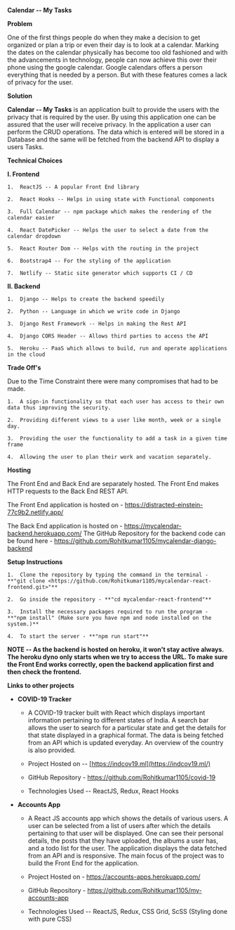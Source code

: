 **Calendar -- My Tasks**

**Problem**

One of the first things people do when they make a decision to get organized or plan a trip or even their day is to look at a calendar. Marking the dates on the calendar physically has become too old fashioned and with the advancements in technology, people can now achieve this over their phone using the google calendar. Google calendars offers a person everything that is needed by a person. But with these features comes a lack of privacy for the user.

**Solution**

**Calendar -- My Tasks** is an application built to provide the users with the privacy that is required by the user. By using this application one can be assured that the user will receive privacy. In the application a user can perform the CRUD operations. The data which is entered will be stored in a Database and the same will be fetched from the backend API to display a users Tasks.

**Technical Choices**

**I. Frontend**

    1.  ReactJS -- A popular Front End library

    2.  React Hooks -- Helps in using state with Functional components

    3.  Full Calendar -- npm package which makes the rendering of the calendar easier

    4.  React DatePicker -- Helps the user to select a date from the calendar dropdown

    5.  React Router Dom -- Helps with the routing in the project

    6.  Bootstrap4 -- For the styling of the application

    7.  Netlify -- Static site generator which supports CI / CD

**II. Backend**

    1.  Django -- Helps to create the backend speedily

    2.  Python -- Language in which we write code in Django

    3.  Django Rest Framework -- Helps in making the Rest API

    4.  Django CORS Header -- Allows third parties to access the API

    5.  Heroku -- PaaS which allows to build, run and operate applications in the cloud

**Trade Off's**

Due to the Time Constraint there were many compromises that had to be made.

    1.  A sign-in functionality so that each user has access to their own data thus improving the security.

    2.  Providing different views to a user like month, week or a single day.

    3.  Providing the user the functionality to add a task in a given time frame

    4.  Allowing the user to plan their work and vacation separately.

**Hosting**

The Front End and Back End are separately hosted. The Front End makes HTTP requests to the Back End REST API.

The Front End application is hosted on - <https://distracted-einstein-77c9b2.netlify.app/>

The Back End application is hosted on - <https://mycalendar-backend.herokuapp.com/>
The GitHub Repository for the backend code can be found here - https://github.com/Rohitkumar1105/mycalendar-django-backend

**Setup Instructions**

    1.  Clone the repository by typing the command in the terminal - **"git clone <https://github.com/Rohitkumar1105/mycalendar-react-frontend.git>"**

    2.  Go inside the repository - **"cd mycalendar-react-frontend"**

    3.  Install the necessary packages required to run the program - **"npm install" (Make sure you have npm and node installed on the system.)**

    4.  To start the server - **"npm run start"**
    

**NOTE -- As the backend is hosted on heroku, it won't stay active always. The heroku dyno only starts when we try to access the URL. To make sure the Front End works correctly, open the backend application first and then check the frontend.**

**Links to other projects**

-   **COVID-19 Tracker**

    -   A COVID-19 tracker built with React which displays important information pertaining to different states of India. A search bar allows the user to search for a particular state and get the details for that state displayed in a graphical format. The data is being fetched from an API which is updated everyday. An overview of the country is also provided.

    -   Project Hosted on -- [https://indcov19.ml](https://indcov19.ml/)

    -   GitHub Repository - <https://github.com/Rohitkumar1105/covid-19>

    -   Technologies Used -- ReactJS, Redux, React Hooks

-   **Accounts App**

    -   A React JS accounts app which shows the details of various users. A user can be selected from a list of users after which the details pertaining to that user will be displayed. One can see their personal details, the posts that they have uploaded, the albums a user has, and a todo list for the user. The application displays the data fetched from an API and is responsive. The main focus of the project was to build the Front End for the application.

    -   Project Hosted on - <https://accounts-apps.herokuapp.com/>

    -   GitHub Repository - <https://github.com/Rohitkumar1105/my-accounts-app>

    -   Technologies Used -- ReactJS, Redux, CSS Grid, ScSS (Styling done with pure CSS)

